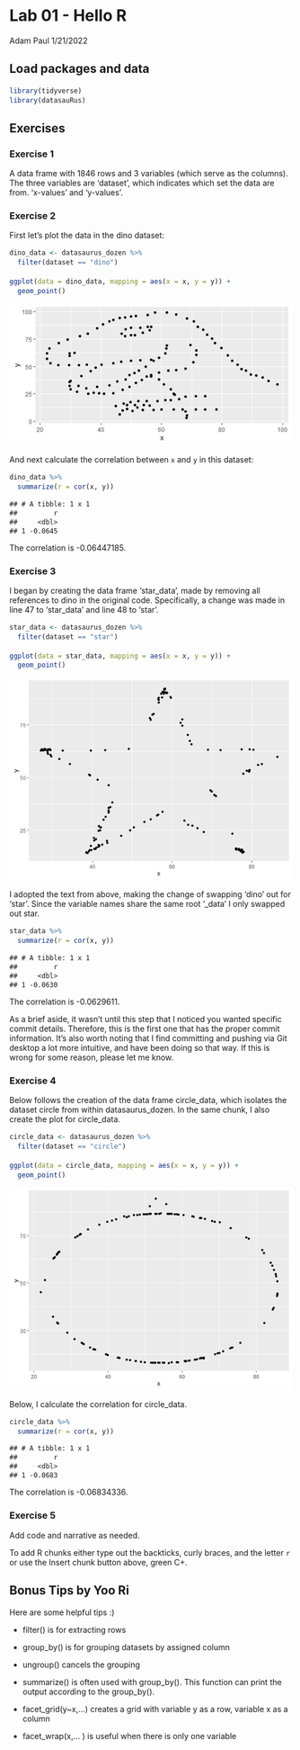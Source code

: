Lab 01 - Hello R
================
Adam Paul
1/21/2022

## Load packages and data

``` r
library(tidyverse) 
library(datasauRus)
```

## Exercises

### Exercise 1

A data frame with 1846 rows and 3 variables (which serve as the
columns). The three variables are ‘dataset’, which indicates which set
the data are from. ‘x-values’ and ‘y-values’.

### Exercise 2

First let’s plot the data in the dino dataset:

``` r
dino_data <- datasaurus_dozen %>%
  filter(dataset == "dino")

ggplot(data = dino_data, mapping = aes(x = x, y = y)) +
  geom_point()
```

![](lab-01-hello-r_files/figure-gfm/plot-dino-1.png)<!-- -->

And next calculate the correlation between `x` and `y` in this dataset:

``` r
dino_data %>%
  summarize(r = cor(x, y))
```

    ## # A tibble: 1 x 1
    ##         r
    ##     <dbl>
    ## 1 -0.0645

The correlation is -0.06447185.

### Exercise 3

I began by creating the data frame ‘star\_data’, made by removing all
references to dino in the original code. Specifically, a change was made
in line 47 to ‘star\_data’ and line 48 to ‘star’.

``` r
star_data <- datasaurus_dozen %>%
  filter(dataset == "star")

ggplot(data = star_data, mapping = aes(x = x, y = y)) +
  geom_point()
```

![](lab-01-hello-r_files/figure-gfm/plot-star-1.png)<!-- -->

I adopted the text from above, making the change of swapping ‘dino’ out
for ‘star’. Since the variable names share the same root ’\_data’ I only
swapped out star.

``` r
star_data %>%
  summarize(r = cor(x, y))
```

    ## # A tibble: 1 x 1
    ##         r
    ##     <dbl>
    ## 1 -0.0630

The correlation is -0.0629611.

As a brief aside, it wasn’t until this step that I noticed you wanted
specific commit details. Therefore, this is the first one that has the
proper commit information. It’s also worth noting that I find committing
and pushing via Git desktop a lot more intuitive, and have been doing so
that way. If this is wrong for some reason, please let me know.

### Exercise 4

Below follows the creation of the data frame circle\_data, which
isolates the dataset circle from within datasaurus\_dozen. In the same
chunk, I also create the plot for circle\_data.

``` r
circle_data <- datasaurus_dozen %>%
  filter(dataset == "circle")

ggplot(data = circle_data, mapping = aes(x = x, y = y)) +
  geom_point()
```

![](lab-01-hello-r_files/figure-gfm/plot-circle-1.png)<!-- -->

Below, I calculate the correlation for circle\_data.

``` r
circle_data %>%
  summarize(r = cor(x, y))
```

    ## # A tibble: 1 x 1
    ##         r
    ##     <dbl>
    ## 1 -0.0683

The correlation is -0.06834336.

### Exercise 5

Add code and narrative as needed.

To add R chunks either type out the backticks, curly braces, and the
letter `r` or use the Insert chunk button above, green C+.

## Bonus Tips by Yoo Ri

Here are some helpful tips :)

-   filter() is for extracting rows

-   group\_by() is for grouping datasets by assigned column

-   ungroup() cancels the grouping

-   summarize() is often used with group\_by(). This function can print
    the output according to the group\_by().

-   facet\_grid(y\~x,…) creates a grid with variable y as a row,
    variable x as a column  

-   facet\_wrap(x,… ) is useful when there is only one variable

